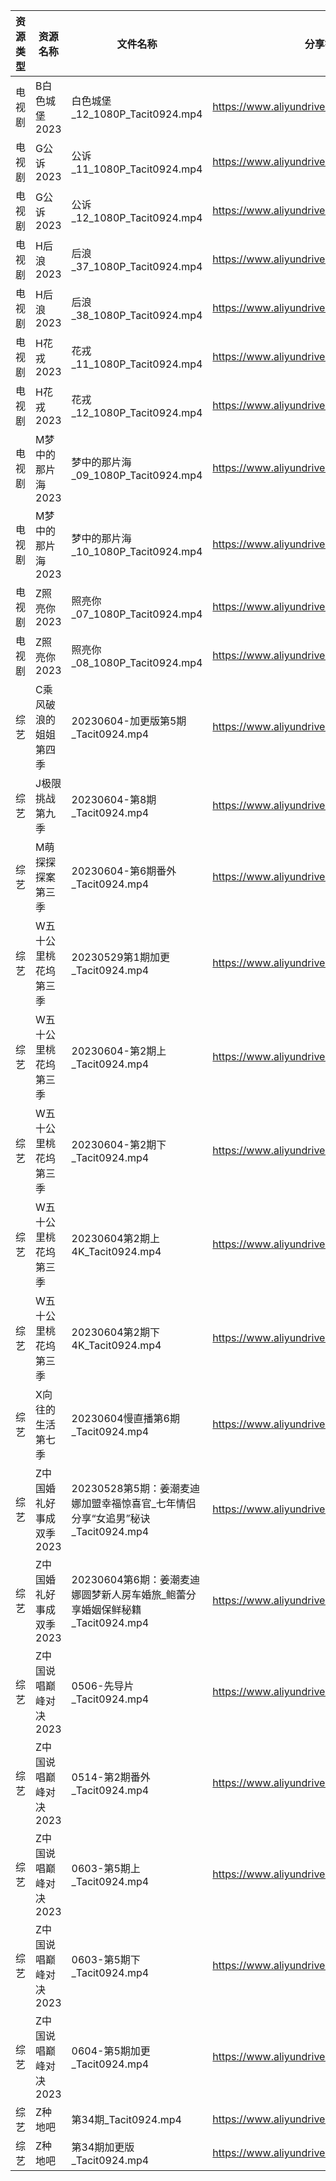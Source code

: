 | 资源类型 | 资源名称           | 文件名称                                                 | 分享链接                                      | 更新时间       |
| ---- | -------------- | ---------------------------------------------------- | ----------------------------------------- | ---------- |
| 电视剧  | B白色城堡2023      | 白色城堡_12_1080P_Tacit0924.mp4                          | https://www.aliyundrive.com/s/RaWxk24QWV6 | 2023-06-05 |
| 电视剧  | G公诉2023        | 公诉_11_1080P_Tacit0924.mp4                            | https://www.aliyundrive.com/s/SKq7GkiMEWX | 2023-06-05 |
| 电视剧  | G公诉2023        | 公诉_12_1080P_Tacit0924.mp4                            | https://www.aliyundrive.com/s/SKq7GkiMEWX | 2023-06-05 |
| 电视剧  | H后浪2023        | 后浪_37_1080P_Tacit0924.mp4                            | https://www.aliyundrive.com/s/Ez3GKYEjsy9 | 2023-06-05 |
| 电视剧  | H后浪2023        | 后浪_38_1080P_Tacit0924.mp4                            | https://www.aliyundrive.com/s/Ez3GKYEjsy9 | 2023-06-05 |
| 电视剧  | H花戎2023        | 花戎_11_1080P_Tacit0924.mp4                            | https://www.aliyundrive.com/s/DsKqmGre9hn | 2023-06-05 |
| 电视剧  | H花戎2023        | 花戎_12_1080P_Tacit0924.mp4                            | https://www.aliyundrive.com/s/DsKqmGre9hn | 2023-06-05 |
| 电视剧  | M梦中的那片海2023    | 梦中的那片海_09_1080P_Tacit0924.mp4                        | https://www.aliyundrive.com/s/FuXhJiJpMjf | 2023-06-05 |
| 电视剧  | M梦中的那片海2023    | 梦中的那片海_10_1080P_Tacit0924.mp4                        | https://www.aliyundrive.com/s/FuXhJiJpMjf | 2023-06-05 |
| 电视剧  | Z照亮你2023       | 照亮你_07_1080P_Tacit0924.mp4                           | https://www.aliyundrive.com/s/cHP5sgkqC7Q | 2023-06-05 |
| 电视剧  | Z照亮你2023       | 照亮你_08_1080P_Tacit0924.mp4                           | https://www.aliyundrive.com/s/cHP5sgkqC7Q | 2023-06-05 |
| 综艺   | C乘风破浪的姐姐第四季    | 20230604-加更版第5期_Tacit0924.mp4                        | https://www.aliyundrive.com/s/PtzrForHMqQ | 2023-06-05 |
| 综艺   | J极限挑战第九季       | 20230604-第8期_Tacit0924.mp4                           | https://www.aliyundrive.com/s/bs3kspWT7LF | 2023-06-05 |
| 综艺   | M萌探探探案第三季      | 20230604-第6期番外_Tacit0924.mp4                         | https://www.aliyundrive.com/s/S7KWk25DgnD | 2023-06-05 |
| 综艺   | W五十公里桃花坞第三季    | 20230529第1期加更_Tacit0924.mp4                          | https://www.aliyundrive.com/s/UM8vBhV25fT | 2023-06-05 |
| 综艺   | W五十公里桃花坞第三季    | 20230604-第2期上_Tacit0924.mp4                          | https://www.aliyundrive.com/s/UM8vBhV25fT | 2023-06-05 |
| 综艺   | W五十公里桃花坞第三季    | 20230604-第2期下_Tacit0924.mp4                          | https://www.aliyundrive.com/s/UM8vBhV25fT | 2023-06-05 |
| 综艺   | W五十公里桃花坞第三季    | 20230604第2期上4K_Tacit0924.mp4                         | https://www.aliyundrive.com/s/UM8vBhV25fT | 2023-06-05 |
| 综艺   | W五十公里桃花坞第三季    | 20230604第2期下4K_Tacit0924.mp4                         | https://www.aliyundrive.com/s/UM8vBhV25fT | 2023-06-05 |
| 综艺   | X向往的生活第七季      | 20230604慢直播第6期_Tacit0924.mp4                         | https://www.aliyundrive.com/s/82ytPLytcAd | 2023-06-05 |
| 综艺   | Z中国婚礼好事成双季2023 | 20230528第5期：姜潮麦迪娜加盟幸福惊喜官_七年情侣分享“女追男”秘诀_Tacit0924.mp4 | https://www.aliyundrive.com/s/HFDgXvrSAWT | 2023-06-05 |
| 综艺   | Z中国婚礼好事成双季2023 | 20230604第6期：姜潮麦迪娜圆梦新人房车婚旅_鲍蕾分享婚姻保鲜秘籍_Tacit0924.mp4   | https://www.aliyundrive.com/s/HFDgXvrSAWT | 2023-06-05 |
| 综艺   | Z中国说唱巅峰对决2023  | 0506-先导片_Tacit0924.mp4                               | https://www.aliyundrive.com/s/FyoCs3Ew7BN | 2023-06-05 |
| 综艺   | Z中国说唱巅峰对决2023  | 0514-第2期番外_Tacit0924.mp4                             | https://www.aliyundrive.com/s/FyoCs3Ew7BN | 2023-06-05 |
| 综艺   | Z中国说唱巅峰对决2023  | 0603-第5期上_Tacit0924.mp4                              | https://www.aliyundrive.com/s/FyoCs3Ew7BN | 2023-06-05 |
| 综艺   | Z中国说唱巅峰对决2023  | 0603-第5期下_Tacit0924.mp4                              | https://www.aliyundrive.com/s/FyoCs3Ew7BN | 2023-06-05 |
| 综艺   | Z中国说唱巅峰对决2023  | 0604-第5期加更_Tacit0924.mp4                             | https://www.aliyundrive.com/s/FyoCs3Ew7BN | 2023-06-05 |
| 综艺   | Z种地吧           | 第34期_Tacit0924.mp4                                   | https://www.aliyundrive.com/s/X646VT8wnFZ | 2023-06-05 |
| 综艺   | Z种地吧           | 第34期加更版_Tacit0924.mp4                                | https://www.aliyundrive.com/s/X646VT8wnFZ | 2023-06-05 |
